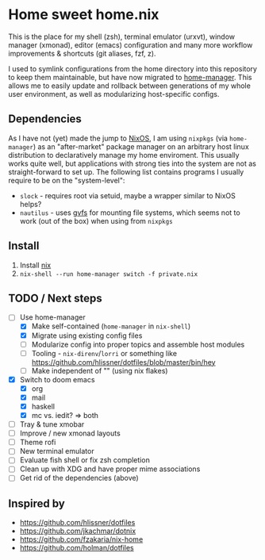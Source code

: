 # Home sweet home.nix

This is the place for my shell (zsh), terminal emulator (urxvt), window manager
(xmonad), editor (emacs) configuration and many more workflow improvements &
shortcuts (git aliases, fzf, z).

I used to symlink configurations from the home directory into this repository to
keep them maintainable, but have now migrated to
[home-manager](https://github.com/nix-community/home-manager). This allows me to
easily update and rollback between generations of my whole user environment, as
well as modularizing host-specific configs.

## Dependencies

As I have not (yet) made the jump to [NixOS](https://nixos.org), I am using
`nixpkgs` (via `home-manager`) as an "after-market" package manager on an
arbitrary host linux distribution to declaratively manage my home enviroment.
This usually works quite well, but applications with strong ties into the system
are not as straight-forward to set up. The following list contains programs I
usually require to be on the "system-level":

* `slock` - requires root via setuid, maybe a wrapper similar to NixOS helps?
* `nautilus` - uses
  [gvfs](https://wiki.archlinux.org/index.php/File_manager_functionality#Mounting)
  for mounting file systems, which seems not to work (out of the box) when using
  from `nixpkgs`

## Install

1. Install [nix](https://nixos.org/download.html)
2. `nix-shell --run home-manager switch -f private.nix`

## TODO / Next steps

- [ ] Use home-manager
  - [X] Make self-contained (`home-manager` in `nix-shell`)
  - [X] Migrate using existing config files
  - [ ] Modularize config into proper topics and assemble host modules
  - [ ] Tooling - `nix-direnv`/`lorri` or something like https://github.com/hlissner/dotfiles/blob/master/bin/hey
  - [ ] Make independent of "<nixpkgs>" (using nix flakes)
- [X] Switch to doom emacs
  - [X] org
  - [X] mail
  - [X] haskell
  - [X] mc vs. iedit? => both
- [ ] Tray & tune xmobar
- [ ] Improve / new xmonad layouts
- [ ] Theme rofi
- [ ] New terminal emulator
- [ ] Evaluate fish shell or fix zsh completion
- [ ] Clean up with XDG and have proper mime associations
- [ ] Get rid of the dependencies (above)

## Inspired by

- https://github.com/hlissner/dotfiles
- https://github.com/jkachmar/dotnix
- https://github.com/fzakaria/nix-home
- https://github.com/holman/dotfiles
